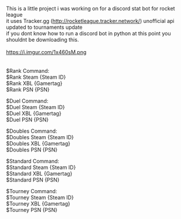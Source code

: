 This is a little project i was working on for a discord stat bot for rocket league
<br>
it uses Tracker.gg (http://rocketleague.tracker.network/) unofficial api
<br>
updated to tournaments update
<br>
if you dont know how to run a discord bot in python at this point you shouldnt be downloading this.
<br>
<br>
https://i.imgur.com/1x460sM.png
<br>
<br>
<br>
$Rank Command:<br>
$Rank Steam {Steam ID}<br>
$Rank XBL {Gamertag}<br>
$Rank PSN {PSN}<br>

$Duel Command:<br>
$Duel Steam {Steam ID}<br>
$Duel XBL {Gamertag}<br>
$Duel PSN {PSN}<br>

$Doubles Command:<br>
$Doubles Steam {Steam ID}<br>
$Doubles XBL {Gamertag}<br>
$Doubles PSN {PSN}<br>

$Standard Command:<br>
$Standard Steam {Steam ID}<br>
$Standard XBL {Gamertag}<br>
$Standard PSN {PSN}<br>

$Tourney Command:<br>
$Tourney Steam {Steam ID}<br>
$Tourney XBL {Gamertag}<br>
$Tourney PSN {PSN}<br>
